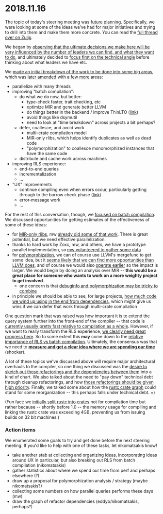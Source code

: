 # 2018.11.16

The topic of today's steering meeting was [future
planning](https://rust-lang.zulipchat.com/#narrow/stream/131828-t-compiler/subject/steering.20meeting.202018-11-16/near/147822055). Specifically,
we were looking at some of the ideas we've had for major initiatives
and trying to drill into them and make them more concrete. You can
read the [full thread over on
Zulip](https://rust-lang.zulipchat.com/#narrow/stream/131828-t-compiler/topic/steering.20meeting.202018-11-16).

We began by [observing that the ultimate decisions we make here will be very influenced by the number of leaders we can find, and what they want to do](https://rust-lang.zulipchat.com/#narrow/stream/131828-t-compiler/subject/steering.20meeting.202018-11-16/near/147822224), and ultimately decided to [focus first on the technical angle](https://rust-lang.zulipchat.com/#narrow/stream/131828-t-compiler/subject/steering.20meeting.202018-11-16/near/147822373) before thinking about what leaders we have etc.

We [made an initial breakdown of the work to be done into some big areas](https://rust-lang.zulipchat.com/#narrow/stream/131828-t-compiler/subject/steering.20meeting.202018-11-16/near/147822529), which was [later amended](https://rust-lang.zulipchat.com/#narrow/stream/131828-t-compiler/subject/steering.20meeting.202018-11-16/near/147823187) with a [few more](https://rust-lang.zulipchat.com/#narrow/stream/131828-t-compiler/subject/steering.20meeting.202018-11-16/near/147823299) areas:

- parallelize with many threads
- improving "batch compilation":
  - do what we do now, but better:
    - type-check faster, trait checking, etc
    - optimize MIR and generate better LLVM
    - do things better in the backend / improve ThinLTO ([link](https://rust-lang.zulipchat.com/#narrow/stream/131828-t-compiler/subject/steering.20meeting.202018-11-16/near/147823284))
    - avoid things like dsymutil
    - need to look at "time breakdown" across projects a bit perhaps?
  - defer, coallesce, and avoid work
    - multi-crate compilation model
    - MIR-only rlibs, which helps identify duplicates as well as dead code
    - "polymorphization" to coallesce monomorphized instances that have the same code
  - distribute and cache work across machines
- improving RLS experience:
  - end-to-end queries
  - incrementalization
  - ...
- "UX" improvements
  - continue compiling even when errors occur, particularly getting through to the borrow check phase ([link](https://rust-lang.zulipchat.com/#narrow/stream/131828-t-compiler/subject/steering.20meeting.202018-11-16/near/147823465))
  - error-message work
  - ...
  
For the rest of this conversation, though, we [focused on batch compilation](https://rust-lang.zulipchat.com/#narrow/stream/131828-t-compiler/subject/steering.20meeting.202018-11-16/near/147823187). We discussed opportunities for getting estimates of the effectiveness of some of these ideas:

- for [MIR-only rlibs](https://github.com/rust-lang/rust/issues/38913), mw [already did some of that work](https://github.com/rust-lang/rust/issues/38913#issuecomment-369584928). There is great potential, but we need effective parallelization.
- thanks to hard work by Zoxc, mw, and others, we have a prototype parallel implementation, so [mw volunteered to gather some data](https://rust-lang.zulipchat.com/#narrow/stream/131828-t-compiler/subject/steering.20meeting.202018-11-16/near/147825002)
- for [polymorphization](https://rust-lang.zulipchat.com/#narrow/stream/131828-t-compiler/subject/steering.20meeting.202018-11-16/near/147823725), we can of course use LLVM's mergefunc to get some idea, but it [seems likely that we can find more opportunities than LLVM does](https://rust-lang.zulipchat.com/#narrow/stream/131828-t-compiler/subject/steering.20meeting.202018-11-16/near/147824096), and of course we would also [operate earlier](https://rust-lang.zulipchat.com/#narrow/stream/131828-t-compiler/subject/steering.20meeting.202018-11-16/near/147823876) so the impact is larger. We would  begin by doing an analysis over MIR -- **this would be a great place for someone who wants to work on a more weighty project to get involved**.
  - one concern is that [debuginfo and polymorphization may be tricky to combine](https://rust-lang.zulipchat.com/#narrow/stream/131828-t-compiler/subject/steering.20meeting.202018-11-16/near/147824173)
- in principle we should be able to see, for large projects, [how much code we wind up using in the end from dependencies](https://rust-lang.zulipchat.com/#narrow/stream/131828-t-compiler/subject/steering.20meeting.202018-11-16/near/147824478), which might give us wins if we can defer that work through multi-crate compilation

One question mark that was raised was how important it is to extend the query system further into the front-end of the compiler -- that code is [currently usually pretty fast relative to compilation as a whole](https://rust-lang.zulipchat.com/#narrow/stream/131828-t-compiler/subject/steering.20meeting.202018-11-16/near/147824592). However, if we want to really transform the RLS experience, [we clearly need great progress here](https://rust-lang.zulipchat.com/#narrow/stream/131828-t-compiler/subject/steering.20meeting.202018-11-16/near/147824733). So to some extent this **may** come down to the [relative importance of RLS vs batch compilation](https://rust-lang.zulipchat.com/#narrow/stream/131828-t-compiler/subject/steering.20meeting.202018-11-16/near/147824754). Ultimately, the consensus was that we need to [**measure and get a clear idea where we are spending our time**](https://rust-lang.zulipchat.com/#narrow/stream/131828-t-compiler/subject/steering.20meeting.202018-11-16/near/147824772) (shocker).

A lot of these topics we've discussed above will require major architectural overhauls to the compiler, so one thing we discussed was the [desire to sketch out those refactorings and the dependencies between them](https://rust-lang.zulipchat.com/#narrow/stream/131828-t-compiler/subject/steering.20meeting.202018-11-16/near/147824592) into a kind of chart. We also talked about the need to "pay down" technical debt through cleanup refactorings, and how [those refactorings should be given high priority](https://rust-lang.zulipchat.com/#narrow/stream/131828-t-compiler/subject/steering.20meeting.202018-11-16/near/147825118). Finally, we talked some about how the [rustc crate graph](https://rust-lang.zulipchat.com/#narrow/stream/131828-t-compiler/subject/steering.20meeting.202018-11-16/near/147825213) could stand for some reorganization -- this perhaps falls under technical debt. =)

(Fun fact: we [initially split rustc into crates](https://github.com/rust-lang/rust/pull/19002) not for compilation time but rather because -- shortly before 1.0 -- the memory usage for compiling and linking the rustc crate was exceeding 4GB, preventing us from issuing builds on 32 bit machines.)

### Action items

We enumerated some goals to try and get done before the next steering meeting. If you'd like to help with one of these tasks, let nikomatsakis know!

- take another stab at collecting and organizing ideas, incorporating ideas around UX in particular, but also breaking out RLS from batch compilation (nikomatsakis)
- gather statistics about where we spend our time from perf and perhaps elsewhere (?)
- draw up a proposal for polymorphization analysis / strategy (maybe nikomatsakis?)
- collecting some numbers on how parallel queries performs these days (mw)
- draw the graph of refactor dependencies (eddyb/nikomatsakis, perhaps?)

